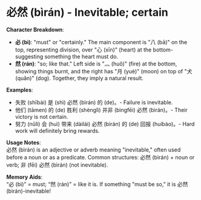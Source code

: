 # **必然 (bìrán) - Inevitable; certain**

**Character Breakdown**:  
- **必 (bì)**: "must" or "certainly." The main component is "八 (bā)" on the top, representing division, over "心 (xīn)" (heart) at the bottom-suggesting something the heart must do.  
- **然 (rán)**: "so; like that." Left side is "灬 (huǒ)" (fire) at the bottom, showing things burnt, and the right has "月 (yuè)" (moon) on top of "犬 (quǎn)" (dog). Together, they imply a natural result.

**Examples**:  
- 失败 (shībài) 是 (shì) 必然 (bìrán) 的 (de)。- Failure is inevitable.  
- 他们 (tāmen) 的 (de) 胜利 (shènglì) 并非 (bìngfēi) 必然 (bìrán)。- Their victory is not certain.  
- 努力 (nǔlì) 会 (huì) 带来 (dàilái) 必然 (bìrán) 的 (de) 回报 (huíbào)。- Hard work will definitely bring rewards.

**Usage Notes**:  
必然 (bìrán) is an adjective or adverb meaning "inevitable," often used before a noun or as a predicate. Common structures: 必然 (bìrán) + noun or verb; 非 (fēi) 必然 (bìrán) (not inevitable).

**Memory Aids**:  
“必 (bì)” = must; “然 (rán)” = like it is. If something "must be so," it is 必然 (bìrán)-inevitable!